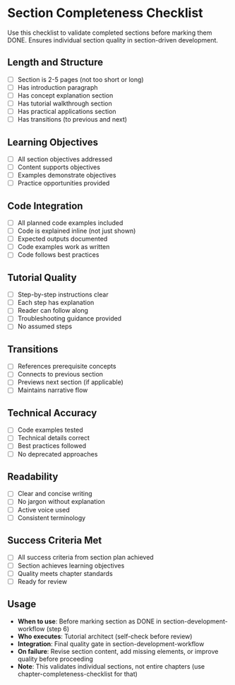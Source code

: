# Section Completeness Checklist

Use this checklist to validate completed sections before marking them DONE. Ensures individual section quality in section-driven development.

## Length and Structure

- [ ] Section is 2-5 pages (not too short or long)
- [ ] Has introduction paragraph
- [ ] Has concept explanation section
- [ ] Has tutorial walkthrough section
- [ ] Has practical applications section
- [ ] Has transitions (to previous and next)

## Learning Objectives

- [ ] All section objectives addressed
- [ ] Content supports objectives
- [ ] Examples demonstrate objectives
- [ ] Practice opportunities provided

## Code Integration

- [ ] All planned code examples included
- [ ] Code is explained inline (not just shown)
- [ ] Expected outputs documented
- [ ] Code examples work as written
- [ ] Code follows best practices

## Tutorial Quality

- [ ] Step-by-step instructions clear
- [ ] Each step has explanation
- [ ] Reader can follow along
- [ ] Troubleshooting guidance provided
- [ ] No assumed steps

## Transitions

- [ ] References prerequisite concepts
- [ ] Connects to previous section
- [ ] Previews next section (if applicable)
- [ ] Maintains narrative flow

## Technical Accuracy

- [ ] Code examples tested
- [ ] Technical details correct
- [ ] Best practices followed
- [ ] No deprecated approaches

## Readability

- [ ] Clear and concise writing
- [ ] No jargon without explanation
- [ ] Active voice used
- [ ] Consistent terminology

## Success Criteria Met

- [ ] All success criteria from section plan achieved
- [ ] Section achieves learning objectives
- [ ] Quality meets chapter standards
- [ ] Ready for review

## Usage

- **When to use**: Before marking section as DONE in section-development-workflow (step 6)
- **Who executes**: Tutorial architect (self-check before review)
- **Integration**: Final quality gate in section-development-workflow
- **On failure**: Revise section content, add missing elements, or improve quality before proceeding
- **Note**: This validates individual sections, not entire chapters (use chapter-completeness-checklist for that)

